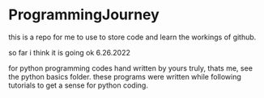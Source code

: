 # ProgrammingJourney

this is a repo for me to use to store code and learn the workings of github.

so far i think it is going ok  6.26.2022

for python programming codes hand written by yours truly, thats me, see the python basics folder.  these programs were written while following tutorials to get a sense for python coding.